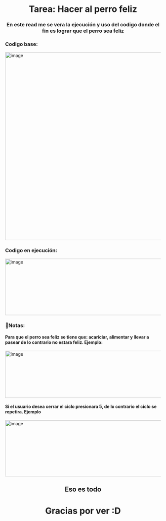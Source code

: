<h1 align="center">Tarea: Hacer al perro feliz</h1>
<h3 align="center">En este read me se vera la ejecución y uso del codigo donde el fin es lograr que el perro sea feliz</h3>
<h3>Codigo base:</h3>
<img width="950" height="606" alt="image" src="https://github.com/user-attachments/assets/5aa19a69-7db5-49d8-ba5a-8d5600e6c51b" />
<h3>Codigo en ejecución:</h3>
<img width="951" height="182" alt="image" src="https://github.com/user-attachments/assets/9fa22a3d-dbfa-49f0-86be-325288683909" />
<h3>📝Notas:</h3>
<h4> Para que el perro sea feliz se tiene que: acariciar, alimentar y llevar a pasear de lo contrario no estara feliz. Ejemplo:</h4>
<img width="787" height="152" alt="image" src="https://github.com/user-attachments/assets/a43a00fd-c665-4f82-a594-21459042ffb6" />
<h4> Si el usuario desea cerrar el ciclo presionara 5, de lo contrario el ciclo se repetira. Ejemplo</h4>
<img width="776" height="181" alt="image" src="https://github.com/user-attachments/assets/d78031c1-4abe-4c19-8000-836224006249" />
<h2 align="center">Eso es todo</h2>
<h1 align="center">Gracias por ver :D</h1>








